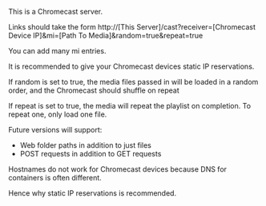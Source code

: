 This is a Chromecast server.

Links should take the form http://[This Server]/cast?receiver=[Chromecast Device IP]&mi=[Path To Media]&random=true&repeat=true
	
You can add many mi entries.

It is recommended to give your Chromecast devices static IP reservations.

If random is set to true, the media files passed in will be loaded in a random order, and the Chromecast should shuffle on repeat

If repeat is set to true, the media will repeat the playlist on completion. To repeat one, only load one file.

Future versions will support:
 - Web folder paths in addition to just files
 - POST requests in addition to GET requests
	
Hostnames do not work for Chromecast devices because DNS for containers is often different.

Hence why static IP reservations is recommended.
